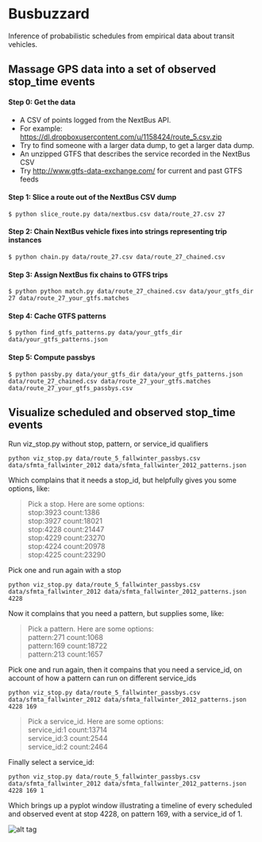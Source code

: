 Busbuzzard
==========

Inference of probabilistic schedules from empirical data about transit vehicles.

## Massage GPS data into a set of observed stop_time events

#### Step 0: Get the data

* A CSV of points logged from the NextBus API.
* For example: https://dl.dropboxusercontent.com/u/1158424/route_5.csv.zip
* Try to find someone with a larger data dump, to get a larger data dump.
* An unzipped GTFS that describes the service recorded in the NextBus CSV
* Try http://www.gtfs-data-exchange.com/ for current and past GTFS feeds

#### Step 1: Slice a route out of the NextBus CSV dump

`$ python slice_route.py data/nextbus.csv data/route_27.csv 27`

#### Step 2: Chain NextBus vehicle fixes into strings representing trip instances

`$ python chain.py data/route_27.csv data/route_27_chained.csv`

#### Step 3: Assign NextBus fix chains to GTFS trips

`$ python python match.py data/route_27_chained.csv data/your_gtfs_dir 27 data/route_27_your_gtfs.matches`

#### Step 4: Cache GTFS patterns

`$ python find_gtfs_patterns.py data/your_gtfs_dir data/your_gtfs_patterns.json`

#### Step 5: Compute passbys

`$ python passby.py data/your_gtfs_dir data/your_gtfs_patterns.json data/route_27_chained.csv data/route_27_your_gtfs.matches data/route_27_your_gtfs_passbys.csv`

## Visualize scheduled and observed stop_time events

Run viz_stop.py without stop, pattern, or service_id qualifiers

`python viz_stop.py data/route_5_fallwinter_passbys.csv data/sfmta_fallwinter_2012 data/sfmta_fallwinter_2012_patterns.json`

Which complains that it needs a stop_id, but helpfully gives you some options, like:

>Pick a stop. Here are some options:<br>
>stop:3923	 count:1386<br>
>stop:3927	 count:18021<br>
>stop:4228	 count:21447<br>
>stop:4229	 count:23270<br>
>stop:4224	 count:20978<br>
>stop:4225	 count:23290<br>

Pick one and run again with a stop

`python viz_stop.py data/route_5_fallwinter_passbys.csv data/sfmta_fallwinter_2012 data/sfmta_fallwinter_2012_patterns.json 4228`

Now it complains that you need a pattern, but supplies some, like:

>Pick a pattern. Here are some options:<br>
>pattern:271	 count:1068<br>
>pattern:169	 count:18722<br>
>pattern:213	 count:1657<br>

Pick one and run again, then it compains that you need a service_id, on account of how a pattern can run on different service_ids

`python viz_stop.py data/route_5_fallwinter_passbys.csv data/sfmta_fallwinter_2012 data/sfmta_fallwinter_2012_patterns.json 4228 169`

>Pick a service_id. Here are some options:<br>
>service_id:1	 count:13714<br>
>service_id:3	 count:2544<br>
>service_id:2	 count:2464<br>

Finally select a service_id:

`python viz_stop.py data/route_5_fallwinter_passbys.csv data/sfmta_fallwinter_2012 data/sfmta_fallwinter_2012_patterns.json 4228 169 1`

Which brings up a pyplot window illustrating a timeline of every scheduled and observed event at stop 4228, on pattern 169, with a service_id of 1.

![alt tag](https://raw.github.com/bmander/busbuzzard/master/static/observed_schedule.png)
